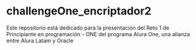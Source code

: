 # challengeOne_encriptador2
Este repositorio está dedicado para la presentación del Reto 1 de Principiante en programación - ONE del programa Alura One, una alianza entre Alura Latam y Oracle
